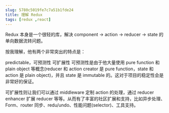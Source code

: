 ```yaml
---
slug: 5780c5019fe7c7a51b1fde24
title: 理解 Redux
tags: [redux ,react]
---
```


Redux 本身是一个很轻的库，解决 component -> action -> reducer -> state 的单向数据流转问题。

按我理解，他有两个非常突出的特点是：

predictable，可预测性
可扩展性
可预测性是由于他大量使用 pure function 和 plain object 等概念(reducer 和 action creator 是 pure function，state 和 action 是 plain object)，并且 state 是 immutable 的。这对于项目的稳定性会是非常好的保证。

可扩展性则让我们可以通过 middleware 定制 action 的处理，通过 reducer enhancer 扩展 reducer 等等。从而有了丰富的社区扩展和支持，比如异步处理、Form、router 同步、redu/undo、性能问题(selector)、工具支持。
